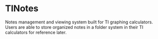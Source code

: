 # TINotes
Notes management and viewing system built for TI graphing calculators. Users are able to store organized notes in a folder system in their TI calculators for reference later.